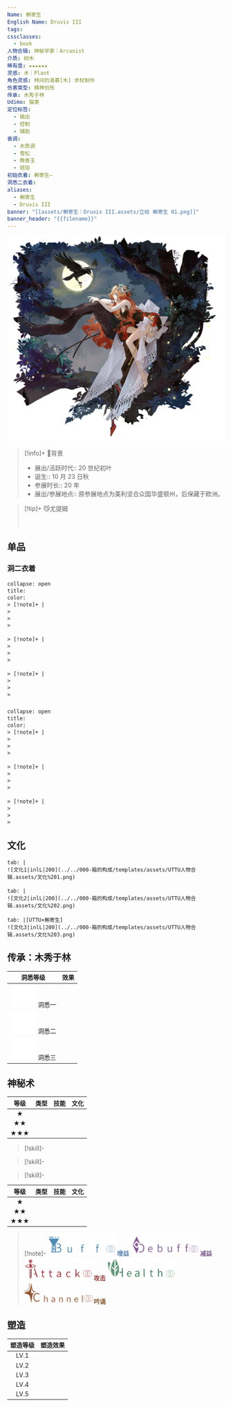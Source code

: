 ```yaml
---
Name: 槲寄生
English Name: Druvis III
tags: 
cssclasses:
  - book
人物合辑: 神秘学家｜Arcanist
介质: 树木
稀有度: ★★★★★★
灵感: 木｜Plant
角色灵感: 林间的渴慕[木] 术杖制作
伤害类型: 精神创伤
传承: 木秀于林
Udimo: 猫类
定位标签:
  - 输出
  - 控制
  - 辅助
香调:
  - 木质调
  - 雪松
  - 晚香玉
  - 琥珀
初始衣着: 槲寄生—
洞悉二衣着: 
aliases:
  - 槲寄生
  - Druvis III
banner: "[[assets/槲寄生｜Druvis III.assets/立绘 槲寄生 01.png]]"
banner_header: "{{filename}}"
---
```

![cover](assets/槲寄生｜Druvis%20III.assets/立绘%20槲寄生%2002.png)

> [!info]+ 🌆背景
> - 展出/活跃时代:: 20 世纪初叶
> - 诞生:: 10 月 23 日秋
> - 参展时长:: 20 年
> - 展出/参展地点:: 原参展地点为美利坚合众国华盛顿州，后保藏于欧洲。

> [!tip]+ 😼尤提姆
> 
> 
> <div style="height: 20px"></div>
> 
> 

## 单品

### 洞二衣着

````ad-flex
collapse: open
title: 
color: 
> [!note]+ |
> 
> 
> 

> [!note]+ |
> 
> 
> 

> [!note]+ |
> 
> 
> 
````

### 

````ad-flex
collapse: open
title: 
color: 
> [!note]+ |
> 
> 
> 

> [!note]+ |
> 
> 
> 

> [!note]+ |
> 
> 
> 
````

## 文化

````tab
tab: |
![文化1|inlL|200](../../000-箱的构成/templates/assets/UTTU人物合辑.assets/文化%201.png)

tab: |
![文化2|inlL|200](../../000-箱的构成/templates/assets/UTTU人物合辑.assets/文化%202.png)

tab: |[UTTU×槲寄生]
![文化3|inlL|200](../../000-箱的构成/templates/assets/UTTU人物合辑.assets/文化%203.png)

````

## 传承：木秀于林

|                                 洞悉等级                                  | 效果  |
| :-------------------------------------------------------------------: | :-: |
| ![洞悉一\|50](000-箱的构成/templates/assets/UTTU人物合辑.assets/图标%20洞悉Ⅰ.png)洞悉一 |     |
| ![洞悉二\|50](000-箱的构成/templates/assets/UTTU人物合辑.assets/图标%20洞悉Ⅱ.png)洞悉二 |     |
| ![洞悉三\|50](000-箱的构成/templates/assets/UTTU人物合辑.assets/图标%20洞悉Ⅲ.png)洞悉三 |     |

## 神秘术


| 等级  | 类型  | 技能  | 文化  |
| :-: | :-: | :-: | :-: |
|  ★  |     |     |     |
| ★★  |     |     |     |
| ★★★ |     |     |     |

> [!skill]-

> [!skill]-

> [!skill]-

| 等级 | 类型 | 技能 | 文化 |
| :--: | :--: | :--: | :--: |
|  ★   |      |      |      |
|  ★★  |      |      |      |
| ★★★  |      |      |      |

> [!note]- 
> ![增益](000-箱的构成/templates/assets/UTTU人物合辑.assets/Buff.png)<b><font color="#5c87b3">增益</font></b>
> ![减益](000-箱的构成/templates/assets/UTTU人物合辑.assets/Debuff.png)<b><font color="#7B5E91">减益</font></b>
> ![攻击](000-箱的构成/templates/assets/UTTU人物合辑.assets/Attack.png)<b><font color="#933334">攻击</font></b>
> ![治疗<b><font color="#6F967A">治疗</font></b>](000-箱的构成/templates/assets/UTTU人物合辑.assets/Health.png)
> ![吟诵](000-箱的构成/templates/assets/UTTU人物合辑.assets/Channel.png)<b><font color="#895C39">吟诵</font></b>

## 塑造

| 塑造等级 | 塑造效果 |
| :--: | :--: |
| LV.1 |      |
| LV.2 |      |
| LV.3 |      |
| LV.4 |      |
| LV.5 |      |
